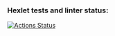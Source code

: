 ### Hexlet tests and linter status:
[![Actions Status](https://github.com/isour/layout-designer-project-lvl1/workflows/hexlet-check/badge.svg)](https://github.com/isour/layout-designer-project-lvl1/actions)